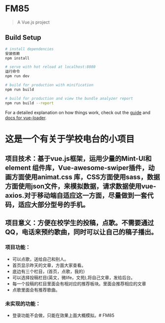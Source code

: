 # FM85

> A Vue.js project

## Build Setup

``` bash
# install dependencies
安装依赖
npm install

# serve with hot reload at localhost:8080
运行命令
npm run dev

# build for production with minification
npm run build

# build for production and view the bundle analyzer report
npm run build --report
```

For a detailed explanation on how things work, check out the [guide](http://vuejs-templates.github.io/webpack/) and [docs for vue-loader](http://vuejs.github.io/vue-loader).

# 这是一个有关于学校电台的小项目
## 项目技术：基于vue.js框架，运用少量的Mint-UI和element 组件库，Vue-awesome-swiper插件，动画方面使用animat.css 库，CSS方面使用sass，数据方面使用json文件，来模拟数据，请求数据使用vue-axios.对于移动端自适应这一方面，尽量做到一套代码，适应大部分型号的手机。
## 项目意义：方便在校学生的投稿，点歌。不需要通过QQ，电话来预约歌曲，同时可以让自己的稿子播出。
### 项目功能：
- ‌可以点歌，送给自己和别人。
- ‌首页显示昨天的文章，方面大家查看。
- ‌底边有三个栏目，(首页，点歌，我的）
- ‌可以选择投稿栏目(英文，微life，文苑),将自己文章，发给后台。
- 每一个投稿的栏目里面会有相对应的推荐板块。里面会推荐相应的文章
- 点歌里面会有推荐歌曲。
### 未实现的功能：
- 登录功能不会做，只能在效果上面大概模拟。# FM85
